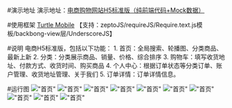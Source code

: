 #演示地址
演示地址：[电商购物网站H5标准版（纯前端代码+Mock数据）](http://yinluhui.oschina.io/shoppingmobilestatic/page/index.html)

#使用框架
[Turtle Mobile](http://yinluhui.oschina.io/turtle-mobile/code/views/index.html)
【支持：zeptoJS/requireJS/Require.text.js模板/backbong-view层/UnderscoreJS】

#说明
    电商H5标准版，包括以下功能：
        1. 首页：全局搜索、轮播图、分类商品、最新上新
        2. 分类：分类展示商品、销量、价格、综合排序
        3. 购物车：填写收货地址、付款方式、收货时间、购买商品
        4. 个人中心：根据订单状态等分类订单、账户管理、收货地址管理、关于我们
        5. 订单详情：订单详情信息。

#运行图
!["首页"](http://oh15pdj79.bkt.clouddn.com/shoppingstore9.jpg)
!["首页"](http://oh15pdj79.bkt.clouddn.com/shoppingstore8.jpg)
!["首页"](http://oh15pdj79.bkt.clouddn.com/shoppingstore7.jpg)
!["首页"](http://oh15pdj79.bkt.clouddn.com/shoppingstore6.jpg)
!["首页"](http://oh15pdj79.bkt.clouddn.com/shoppingstore5.jpg)
!["首页"](http://oh15pdj79.bkt.clouddn.com/shoppingstore4.jpg)
!["首页"](http://oh15pdj79.bkt.clouddn.com/shoppingstore3.jpg)
!["首页"](http://oh15pdj79.bkt.clouddn.com/shoppingstore2.jpg)
!["首页"](http://oh15pdj79.bkt.clouddn.com/shoppingstore1.jpg)
!["首页"](http://oh15pdj79.bkt.clouddn.com/shoppingstore10.jpg)

